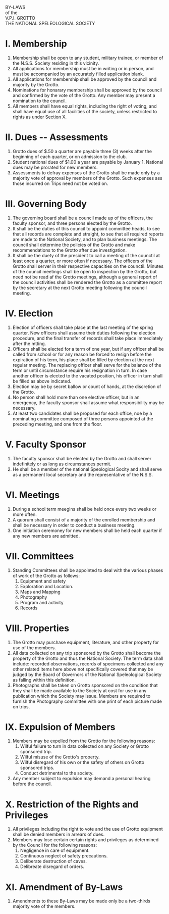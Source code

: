 BY-LAWS  
of the  
V.P.I. GROTTO  
THE NATIONAL SPELEOLOGICAL SOCIETY


# I. Membership
1. Membership shall be open to any student, military trainee, or member of the N.S.S. Society residing in this vicinity.
1. All applications for membership must be in writing or in person, and must be accompanied by an accurately filled application blank.
1. All applications for membership shall be approved by the council and majority by the Grotto.
1. Nominations for honarary membership shall be approved by the council and confirmed by the vote of the Grotto. Any member may present a nomination to the council.
1. All members shall have equal rights, including the right of voting, and shall have equal use of all facilities of the society, unless restricted to rights as under Section X.

# II. Dues -- Assessments
1. Grotto dues of $.50 a quarter are payable three (3) weeks after the beginning of each quarter, or on admission to the club.
1. Student national dues of $1.00 a year are payable by January 1. National dues may be prorated for new members.
1. Assessments to defray expenses of the Grotto shall be made only by a majority vote of approval by members of the Grotto. Such expenses ass those incurred on Trips need not be voted on.

# III. Governing Body
1. The governing board shall be a council made up of the officers, the faculty sponsor, and three persons elected by the Grotto.
1. It shall be the duties of this council to appoint committee heads, to see that all records are complete and straight, to see that all required reports are made to the National Society, and to plan business meetings. The council shall determine the policies of the Grotto and make recommendations to the Grotto after due investigation.
1. It shall be the duety of the president to call a meeting of the counctil at least once a quarter, or more often if necessary. The officers of the Grotto shall server in their respective capacities on the counctil. Minutes of the council meetings shall be open to inspection by the Grotto, but need not be read af the Grotto meetings, although a general report of the council activities shall be rendered the Grotto as a committee report by the secretary at the next Grotto meeting following the council meeting.

# IV. Election
1. Election of officers shall take place at the last meeting of the spring quarter. New officers shall assume their duties following the election procedure, and the final transfer of records shall take place immediately after the mtting.
1. Officers shall be elected for a term of one year, but if any officer shall be called from school or for any reason be forced to resign before the expiration of his term, his place shall be filled by election at the next regular meeting. The replacing officer shall serve for the balance of the term or until circumstance require his resignation in turn. In case another officer is elected to the vacated position, his officer in turn shall be filled as above indicated.
1. Election may be by secret ballow or count of hands, at the discretion of the Grotto.
1. No person shall hold more than one elective officer, but in an emergency, the faculty sponsor shall assume what responsibility may be necessary.
1. At least two candidates shall be proposed for each office, noe by a nominating committee composed of three persons appointed at the preceding meeting, and one from the floor.

# V. Faculty Sponsor
1. The faculty sponsor shall be elected by the Grotto and shall server indefinitely or as long as circumstances permit.
1. He shall be a member of the national Speological Socity and shall serve as a permanent local secretary and the representative of the N.S.S.


# VI. Meetings
1. During a school term meegins shall be held once every two weeks or more often.
1. A quorum shall consist of a majority of the enrolled membership and shall be necessary in order to conduct a business meeting.
1. One initiation ceremoney for new members shall be held each quarter if any new members are admitted.

# VII. Committees
1. Standing Committees shall be appointed to deal with the various phases of work of the Grotto as follows:
    1. Equipment and safety
    1. Exploration and Location.
    1. Maps and Mapping
    1. Photography
    1. Program and activity
    1. Records

# VIII. Properties
1. The Grotto may purchase equipment, literature, and other property for use of the members.
1. All data collected on any trip sponsored by the Grotto shall become the property of the Grotto and thus the National Society. The term data shall include: recorded observations, records of specimens collected and any other related items here above not specifically covered that may be judged by the Board of Governors of the National Speleological Society as falling within this definition.
1. Photographs shall be taken on Grotto sponsored on the condition that they shall be made available to the Society at cost for use in any publication which the Society may issue. Members are required to furnish the Photography committee with one print of each picture made on trips.

# IX. Expulsion of Members
1. Members may be expelled from the Grotto for the following reasons:
    1. Wilful failure to turn in data collected on any Society or Grotto sponsored trip.
    1. Wilful misuse of the Grotto's property.
    1. Wilful disregard of his own or the safety of others on Grotto sponsored trips.
    1. Conduct detrimental to the society.
1. Any member subject to expulsion may demand a personal hearing before the council.

# X. Restriction of the Rights and Privileges
1. All privileges including the right to vote and the use of Grotto equipment shall be denied members in arrears of dues.
1. Members may lose certain certain rights and privileges as determined by the Council for the following reasons:
    1. Negligence in care of equipment.
    1. Continuous neglect of safety precautions.
    1. Deliberate destruction of caves.
    1. Delibreate disregard of orders.

# XI. Amendment of By-Laws
1. Amendments to these By-Laws may be made only be a two-thirds majority vote of the members.

